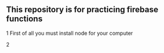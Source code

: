 ## This  repository is for practicing firebase functions 

 1 First of all you must install node for your computer 
 
2
